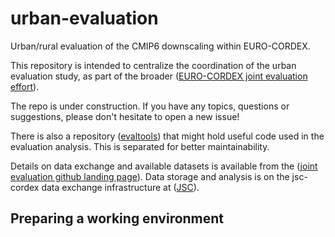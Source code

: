 # urban-evaluation

Urban/rural evaluation of the CMIP6 downscaling within EURO-CORDEX.

This repository is intended to centralize the coordination of the urban evaluation study, as part of the broader ([EURO-CORDEX joint evaluation effort](https://github.com/euro-cordex/joint-evaluation)).

The repo is under construction. If you have any topics, questions or suggestions, please don't hesitate to open a new issue!

There is also a repository ([evaltools](https://github.com/euro-cordex/evaltools)) that might hold useful code used in the evaluation analysis. This is separated for better maintainability.

Details on data exchange and available datasets is available from the ([joint evaluation github landing page](https://github.com/euro-cordex/joint-evaluation)). Data storage and analysis is on the jsc-cordex data exchange infrastructure at ([JSC](https://github.com/euro-cordex/jsc-cordex)).



## Preparing a working environment
